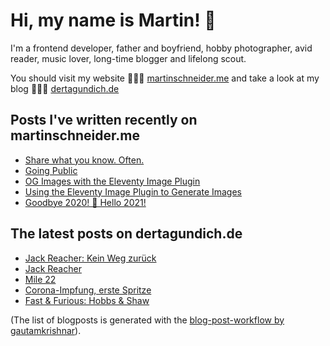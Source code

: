 # Hi, my name is Martin! 👋 

I'm a frontend developer, father and boyfriend, hobby photographer, avid reader, music lover, long-time blogger and lifelong scout.

You should visit my website 👨🏼‍💻  [martinschneider.me](https://martinschneider.me) and take a look at my blog 🤷🏼‍♂️ [dertagundich.de](https://www.dertagundich.de)

## Posts I've written recently on martinschneider.me
<!-- MSME-POST-LIST:START -->
- [Share what you know. Often.](https://martinschneider.me/articles/share-what-you-know-often/)
- [Going Public](https://martinschneider.me/articles/going-public/)
- [OG Images with the Eleventy Image Plugin](https://martinschneider.me/articles/og-images-with-the-eleventy-image-plugin/)
- [Using the Eleventy Image Plugin to Generate Images](https://martinschneider.me/articles/switching-to-eleventy-img-to-generate-images/)
- [Goodbye 2020! &#x1f942; Hello 2021!](https://martinschneider.me/articles/goodbye-2020-hello-2021/)
<!-- MSME-POST-LIST:END -->

## The latest posts on dertagundich.de
<!-- DTUI-POST-LIST:START -->
- [Jack Reacher: Kein Weg zurück](https://www.dertagundich.de/2021/05/22/jack-reacher-kein-weg-zurueck/)
- [Jack Reacher](https://www.dertagundich.de/2021/05/21/jack-reacher/)
- [Mile 22](https://www.dertagundich.de/2021/05/13/mile-22/)
- [Corona-Impfung, erste Spritze](https://www.dertagundich.de/2021/05/04/corona-impfung-erste-spritze/)
- [Fast & Furious: Hobbs & Shaw](https://www.dertagundich.de/2021/05/02/fast-furious-hobbs-shaw/)
<!-- DTUI-POST-LIST:END -->

(The list of blogposts is generated with the [blog-post-workflow by gautamkrishnar](https://github.com/gautamkrishnar/blog-post-workflow)).
